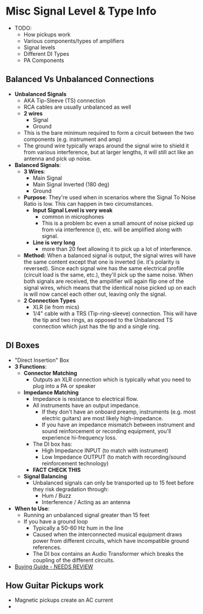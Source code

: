 
Misc Signal Level & Type Info
==============================
- TODO:
	- How pickups work
	- Various components/types of amplifiers
	- Signal levels
	- Different DI Types
	- PA Components	

## Balanced Vs Unbalanced Connections
- **Unbalanced Signals**
	- AKA Tip-Sleeve (TS) connection
	- RCA cables are usually unbalanced as well
	- **2 wires**
		- Signal   
		- Ground
	- This is the bare minimum required to form a circuit between the two components (e.g. instrument and amp)
	- The ground wire typically wraps around the signal wire to shield it from various interference, but at larger lengths, it will still act like an antenna and pick up noise.  
- **Balanced Signals**:
	-  **3 Wires**:
		- Main Signal
		- Main Signal Inverted (180 deg)
		- Ground
	- **Purpose**: They're used when in scenarios where the Signal To Noise Ratio is low.  This can happen in two circumstances.
		- **Input Signal Level is very weak**
			- common in microphones 
			- This is a problem bc even a small amount of noise picked up from via interference (<i class="icon-help"></i>), etc. will be amplified along with signal.
		- **Line is very long** 
			- more than 20 feet allowing it to pick up a lot of interference.
	- **Method:** When a balanced signal is output, the signal wires will have the same content except that one is inverted (ie. it's polarity is reversed).  Since each signal wire has the same electrical profile (circuit load is the same, etc.), they'll pick up the same noise.  When both signals are received, the ampilifier will again flip one of the signal wires, which means that the identical noise picked up on each is will now cancel each other out, leaving only the signal.
	- **2 Connection Types**
		- XLR (ie from mics)
		- 1/4" cable with a TRS (Tip-ring-sleeve) connection.  This will have the tip and two rings, as opposed to the Unbalanced TS connection which just has the tip and a single ring.


## DI Boxes
- "Direct Insertion" Box
- **3 Functions**:
    - **Connector Matching**
        - Outputs an XLR connection which is typically what you need to plug into a PA or speaker
    - **Impedance Matching**
        - Impedance is resistance to electrical flow.  
        - All instruments have an output impedance.
            - If they don't have an onboard preamp, instruments (e.g. most electric guitars) are most likely high-impedance.
            - If you have an impedance mismatch between instrument and sound reinforcement or recording equipment, you'll experience hi-frequency loss.
        - The DI box has:
            - High Impedance INPUT (to match with instrument)
            - Low Impedance OUTPUT (to match with recording/sound reinforcement technology)
		- **FACT CHECK THIS**
    - **Signal Balancing**
        - Unbalanced signals can only be transported up to 15 feet before they risk degradation through:
            - Hum / Buzz
            - Interference / Acting as an antenna
- **When to Use**:
	- Running an unbalanced signal greater than 15 feet
	- If you have a ground loop
		- Typically a 50-60 Hz hum in the line
		- Caused when the interconnected musical equipment draws power from different circuits, which have incompatible ground references.
		- The DI box contains an Audio Transformer which breaks the coupling of the different circuits.
- [Buying Guide - NEEDS REVIEW](http://thehub.musiciansfriend.com/live-sound-buying-guides/how-to-choose-the-right-direct-box)


## How Guitar Pickups work
- Magnetic pickups create an AC current
- 



